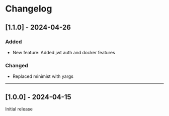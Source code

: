 # Changelog

## [1.1.0] - 2024-04-26

### Added
- New feature: Added jwt auth and docker features

### Changed
- Replaced minimist with yargs

---

## [1.0.0] - 2024-04-15
Initial release
